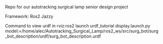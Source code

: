 #
Repo for our autotracking surgical lamp senior design project

Framework: Ros2 Jazzy

Command to view urdf in rviz:ros2 launch urdf_tutorial display.launch.py model:=/home/alec/Autotracking_Surgical_Lamp/ros2_ws/src/surg_bot/surg_bot_description/urdf/surg_bot_description.urdf
